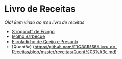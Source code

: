 # Livro de Receitas
_Olá! Bem vindo ao meu livro de receitas_

* [Strogonoff de Frango](https://github.com/ERC885555/livro-receitas/blob/master/receitas/Strogonoff%20de%20Frango.md)
* [Molho Barbecue](https://github.com/ERC885555/livro-receitas/blob/master/receitas/Molho%20Barbecue.md)
* [Enroladinho de Queijo e Presunto](https://github.com/ERC885555/livro-receitas/blob/master/receitas/Enroladinho%20de%20Queijo%20e%20Presunto.md)
* [Quentão] (https://github.com/ERC885555/Livro-de-Receitas/blob/master/receitas/Quent%C3%A3o.md)
